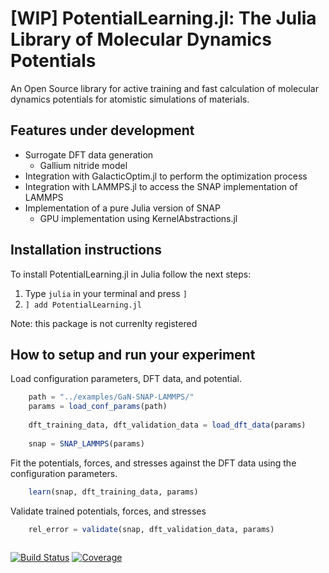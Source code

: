 # [WIP] PotentialLearning.jl: The Julia Library of Molecular Dynamics Potentials

An Open Source library for active training and fast calculation of molecular dynamics potentials for atomistic simulations of materials. 

## Features under development
- Surrogate DFT data generation
  - Gallium nitride model
- Integration with GalacticOptim.jl to perform the optimization process
- Integration with LAMMPS.jl to access the SNAP implementation of LAMMPS
- Implementation of a pure Julia version of SNAP
  - GPU implementation using KernelAbstractions.jl

## Installation instructions

To install PotentialLearning.jl in Julia follow the next steps:

1. Type `julia` in your terminal and press `]`
2. `] add PotentialLearning.jl`

  Note: this package is not currenlty registered

## How to setup and run your experiment

Load configuration parameters, DFT data, and potential.
```julia
    path = "../examples/GaN-SNAP-LAMMPS/"
    params = load_conf_params(path)
    
    dft_training_data, dft_validation_data = load_dft_data(params)
    
    snap = SNAP_LAMMPS(params)
```

Fit the potentials, forces, and stresses against the DFT data using the configuration parameters.
```julia
    learn(snap, dft_training_data, params)

```

Validate trained potentials, forces, and stresses
```julia
    rel_error = validate(snap, dft_validation_data, params)
    
```


[![Build Status](https://github.com/CESMIX-MIT/PotentialLearning.jl/workflows/CI/badge.svg)](https://github.com/CESMIX-MIT/PotentialLearning.jl/actions)
[![Coverage](https://codecov.io/gh/CESMIX-MIT/PotentialLearning.jl/branch/master/graph/badge.svg)](https://codecov.io/gh/CESMIX-MIT/PotentialLearning.jl)

